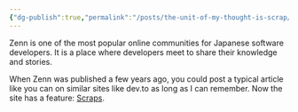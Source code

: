 ```yaml
---
{"dg-publish":true,"permalink":"/posts/the-unit-of-my-thought-is-scrap/"}
---
```



Zenn is one of the most popular online communities for Japanese software developers. It is a place where developers meet to share their knowledge and stories.

When Zenn was published a few years ago, you could post a typical article like you can on similar sites like dev.to as long as I can remember. Now the site has a feature: [Scraps](https://zenn.dev/zenn/articles/about-zenn-scraps).